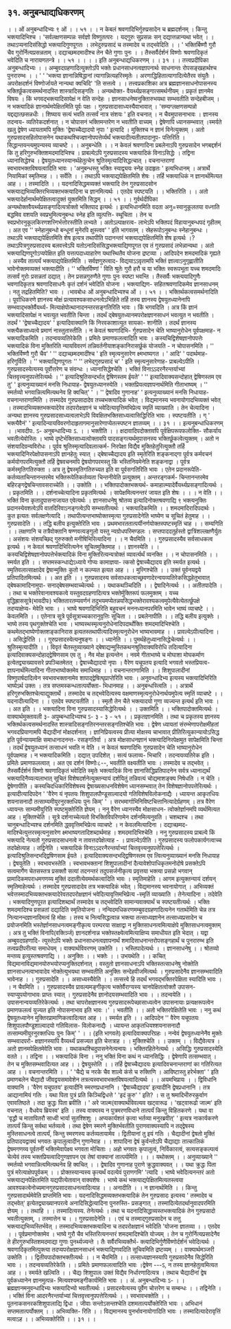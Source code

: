## ३१. अनुबन्धाद्यधिकरणम्
। । ओं अनुबन्धादिभ्यः ९ ओं । । ५१ । ।
न केबलं श्रवणादिभिर्गुरुप्रसादेन च ब्रह्मदर्शनम् । किन्तु भक्त्यादिभिश्च ।
'सर्वलक्षणसम्पन्नः सर्वज्ञो विष्णुतत्परः ।
यद्गुरुः सुप्रसन्नः सन् दद्यात्तन्नान्यथा भवेत् । ।
तथाऽप्यनादिसंसिद्धो भक्त्यादिगुणपूगतः ।
लभेदुरुप्रसादं च तस्मादेव च तद्भवेदिति । ।
' भक्तिर्बिष्णौ गुरौ चैव गुरोर्नित्यप्रसन्नताम् ।
दद्याच्छमदमादीश्च तेन चैते गुणाः पुनः । ।
तैस्सर्वैर्दर्शनं विष्णोः श्रवणादिकृतं भवेदिति च नारायणतन्त्रे । । ५१ । ।
। । इति अनुबन्धाद्यधिकरणम् । । ३१ । ।
तत्त्वप्रदीपिका
अनुबन्धादिभ्यः । । अम्बुवदग्रहणादित्युक्तोऽपि भक्तेः प्रधानसाधनत्वज्ञापनार्थः साधनान्तः
रोपसङ्खहार्थश्च पुनरारम्भः । । '
' 'भक्त्या ज्ञानान्निषिद्धानां त्यागान्नित्यहरिस्मृतेः ।
अरणाद्धिहितात्यागादित्येतैरव संयुतैः ।
अपरोक्षदर्शनं विष्णोर्जायते नान्यथा क्वचिदि' 'ति सत्तत्वे । ।
तत्त्वप्रकाशिका
अत्र ब्रह्मज्ञानसाधनोपासनस्य भक्तिर्छूकत्वसमर्थनादस्ति शास्त्रादिसङ्गतिः । अन्यथोक्त-
वैयर्थ्यप्रसङ्गात्समर्थनीयम् । प्रकृतं ज्ञानमेव विषयः । किं भगवद्भक्त्यादिसापेक्षं न वेति सन्देहः ।
ज्ञानसाधनेष्वनुक्तिारुभयथा सम्भवतीति सन्देहबीजम् । न भक्त्यादिकं ज्ञानार्थमपेक्षितमिति पूर्वः
पक्षः । गुरुप्रसादासाध्यस्यैवाभावात् । 'सम्यग्लक्षणसम्पन्नो यद्दद्यात्छसन्नधीः । शिष्याय सत्यं
भवति तत्सर्वं नात्र संशयः ' इति वचनात् । न चैवमुपासनाभावः । ज्ञानस्य तदन्वय-
व्यतिरेकदर्शनात् । न चोपासनं भक्तिमन्तरेण न भवतीति वाच्यम् । द्वेषेणापि ध्यानसम्भवात् ।स्मर्यते खलु द्वेषेण ध्यायतामपि मुक्तिः 'द्वेषाच्चैद्यादयो नृपाः ' इत्यादि । मुक्तिश्च न ज्ञानं
विनेत्युक्तम् । अतो गुरुप्रसादसहितोपासनेन यथाकथश्चिज्ज्ञानोपपत्तेर्व्यर्थं भक्त्यादीत्यतीतपादानुप-
पत्तिरिति । सिद्धान्तयन्त्यमुपन्यस्य व्याचष्टे । । अनुबन्धेति । । न केवलं श्रवणादिना प्रबलेनाऽपि
गुरुप्रसादेन भगबद्दर्शनं कि तु हरिगुरुभक्तिशमदमादिभिश्च । प्राबल्येऽपि गुरुप्रसादस्य भक्त्यादिकं
विनाऽसिद्धेः । तद्विना ध्यानासिद्धेश्च । द्वेषयुतध्यानस्यानर्थहेतुत्चेन श्रुतिस्मृत्यादिसिद्धत्चात् ।
वचनान्तराणां स्वभावभक्तविषयत्वादिति भावः । 'अनुबन्धस्तु भक्तिः स्याद्व्ययः स्नेह उदाहृतः '
इत्यभिधानम् । अत्रार्थे नियामिकां स्मृतिमाह । । सर्वेति । । तथाऽपि भक्त्याद्यपेक्षितमिति शेषः ।
तर्हि भक्त्याधिकं न ज्ञानार्थमित्यत आह । । तस्मादिति । । यदनादिसिद्धमव्यक्तं भक्त्यादि तेन
गुरुप्रसादसोन भक्त्याद्यभिव्यक्तिरभिव्यक्तभक्त्यादिना च ज्ञानमित्यर्थः । एतदेव स्पष्टयति । ।
भक्तिरिति । । अतो भक्त्यादेर्हानार्थमपेक्षितत्वादुक्तं युक्तमिति सिद्धम् । । ५१ । ।
गुर्वर्थदीपिका
अन्यथोक्तवैयर्थ्यप्रसङ्गादित्यत्रोक्तो भक्तिपाद इत्यर्थः । इत्यभिधानमिति वदता
अनु=स्वानुकूलतया वध्नाति बद्धमिव वशयति स्वप्रभुमित्यनुबन्धः स्नेह इति व्युत्पत्ति-
स्थूचिता । तेन च स्वप्रभोरनुकूलकिरणशत्त्गिर्भत्तोरस्तीति लभ्यते । अतोऽल्पाक्षरत्व-
लाभेऽपि भक्तिपदं विहायानुबन्धपदं गृहीतम् । अत एव '' स्नेहानुबन्धो बन्धूनां मुनेरपि
क्षुस्त्वव' ' इति भागवतम् । स्रेहरूपोऽनुबन्धः स्नेहानुबन्धः । तथाऽपि भक्त्याद्यपेक्षितमिति
शेष इत्यत्र तथापीति पदानन्तरं भक्त्याद्यपेक्षितमिति शेष इत्यर्थः ।? तथाऽपित्रगुरुप्रसादस्य
बलवत्त्वेऽपि यतोऽनादिसंसिद्धभक्त्याद्यिणपूगत एव तं गुरुप्रसादं लभेन्नान्यथा । अतो
भक्त्याद्यिणपूगोऽप्यपेक्षित इति यत्तत्पदाध्याहारेण यथास्थितैव योजना द्रष्टव्या ।
आदिपदेन शमदमादिकं गृह्यते । अस्यैव तात्पर्यं भक्त्याद्यपेक्षितमिति । सर्वज्ञगुरुत्वाद-
विद्ययाऽऽवृतामपि भक्तिं ज्ञात्वाऽनुगृह्णातीति भावेनोक्तमव्यक्तं भक्त्यादीति ।
'' भक्तिर्विष्णां ' विति श्रुतेः गुरौ हरौ च या भक्तिः स्वरूपभूता यच्च शमदमादिः तत्सर्वं
गुरोः प्रसन्नतां दद्यात् । तेन प्रसन्नगुरुणैते गुणाः पुनः स्पष्टा भवन्ति । तैस्सर्वैः
भक्त्ययादिगुणैः भवणादिकृतत्र श्रवणादिसाधनैः कृतं दर्शनं भवेदिति योजना । भक्त्याद्यिण-
सहितश्रवणादिकमेव ज्ञानसाधनम् । नतु तद्रहितमिति? भावः । ।भावबोधः
ओं अनुबन्धादिभ्यश्च ओं । । ५१ । । भक्तिर्थकत्वसमर्थनादिति । पूर्वाधिकरणे ज्ञानस्य
मोक्षं प्रत्यावश्यकसाधनत्वेऽभिहिते तर्हि तस्य ज्ञानस्य द्वेषयुतध्यानेनापि सम्भवाद्भक्तेर्वैयर्थ्य-
मित्याक्षेपोत्थानादनन्तरसङ्गतिरिति भावः । किं भगवदिति । अत्र किं ज्ञानं
भक्त्यादिसापेक्षं न भवत्युत भवतीति चिन्ता । तदर्थं द्बेषयुतध्यानमपरोक्षज्ञानसाधनं भवत्युत
न भवतीति । तदर्थं ' 'द्वेषाच्चैद्यादय' ' इत्यादिवाक्यानि किं निरवकाशात्युत सायका-
शानीति । तदर्थं ज्ञानस्य भक्त्यैकसाध्यत्वे प्रमाणं नास्तुतास्तीति । न केवलं श्रवणादिभि-
र्गुरुप्रसादेन चेति भाष्यानुरोधेन पूर्वपक्षमाह- न भक्त्यादिकमिति । तदन्वयव्यतिरेकेति ।
प्रमितेः प्रमाणफलत्वादिति भावः । कस्यचिद्विशेषज्ञानोपपत्तेः भक्त्यादिकं विना मुक्तिरिति
न्यायविवरणं तन्निवर्तनीयाशङ्कानिरासर्छूकं योजयति - न चोपासनमिति । '' भक्तिर्विष्णौ
गुरौ चैव' ' '' दद्याच्छमदमादींश्च ' इति स्मृत्यनुसारेण क्ष्मभाष्यगत । ' आदि' ' पदार्थमाह-
हरिगुर्विति । '' भक्त्याद्यिणपूगतः '' '' लभेद्गुरुप्रसादं च' ' इति स्मृत्यनुसारेणाह-
प्राबल्येऽपीति । गुरुप्रसादस्येत्यस्य पूर्वोत्तरेण च संवन्धः । ध्यानासिद्धेश्चेति । भक्तिं
विनाऽऽदरनैरन्तर्याभ्यां चित्तवृत्त्यनुपपत्तेरित्यर्थः ।
'' इत्यादिश्रुतिसन्दर्भात् द्वेषिणस्तम ईयते' '
'' इत्यादिवाक्यसन्दोहात् द्वेषिणस्तम एव तु' '
इत्यनुव्याख्यानं मनसि निधायाह- द्वेषयुतध्यानस्येति । भक्तप्रियत्वज्ञापनार्थमिति
गीताभाष्यम् ।
'' स्मर्तव्यो भगवान्नित्यमित्यथनेव हि क्वचित्' ' ।
'' द्वेषादिव गुणानाह' ' इत्यनुव्याख्यानं मनसि निधायाह- वचनान्तराणामिति ।
तस्मादेव गुरुप्रसादादेव तच्चभक्त्यादिकं भवेत् । विद्यमानस्य भवनायोगादभिव्यक्तं भवेत् ।
तस्मादभिव्यक्तभक्त्यादेरेव तदपरोक्षज्ञानं च भवेदित्यावृत्तिमभिप्रेत्य स्मृतिं व्याख्याति । तेन
चेत्यादिना । अन्यथा ज्ञानस्य गुरुप्रसादसाध्यत्वलाभेऽपि विवक्षितभक्तिसाध्यत्वासिद्धिरिति
भावः । स्पष्टयतीति । ग् ' भक्त्यैवैनं' ' इत्यादिन्यायविवरणोदाहृतागमानुसारेणाप्येतत्स्पष्टन
ज्ञातव्यम् । । ३१ । । इत्यनुबन्धाधिकरणम् । ।भावदीपः.
ऽ- अनुबन्धादिभ्यः ऽ. । । भक्तीति । । क्षदावादिपदोक्तावपि पूर्वक्षिपरूपफलोक्ति-
सौकर्याय भवतीत्येवोस्तिः । भाष्ये दृष्टेर्भक्तिसाध्यत्वोक्तावपि पादसङ्गत्यर्थमुपासनस्य
भक्तिर्छूकत्वेत्युक्तम् । अतो न संशयादिग्रन्यविरोधः । पूर्वव श्रुतिस्मृत्यादिवलात्कर्म-
निरपेक्षा विद्यैव मुक्तिहेतुरित्युक्तौ तर्हि भक्त्यादिनिरपेक्षोपासनाऽपि ज्ञानहेतुः स्यात् ।
द्बेषाच्चैद्यादय इति स्मृतेरिति शङ्कनाद्गा पूर्वत्र कर्मवचनं कर्मयोगपरमित्युक्तौ तर्हि
द्वेषवचनमपि द्वेषयोगपरमस्तु किं भस्तिनियमेनेति शङ्कनाद्वा । पूर्वत्र कर्मस्मृतिगतिरुक्ता ।
अत्र तु द्वेषस्मृतिगतिरुच्यत इति वा पूर्वसगतिरिति भावः । एतेन प्रदानरूपेति-
कर्तव्यताचिन्तानन्तरमेव भक्तिरूपेतिकर्तव्यता चिन्तनीयेति प्रत्युक्तम् । अन्तरङ्गकर्म-
चिन्तानन्तरमेव बहिरङ्गद्वेषचिन्तावसराच्चेति । । उक्तेति । । भक्तिपादोक्तभक्त्यर्थ-
कमाहात्म्यादेर्वैयर्थ्यप्रसङ्गादित्यर्थः । । प्रकृतमिति । । दर्शनाच्चेत्यादिना प्रकृतमित्यर्थः ।
सापेक्षमित्यनन्तरं जायत इति शेषः ।
। । न वेति । । भक्तिं विना कृतादुपासनाजायत एवेत्यर्थः । ज्ञानसाधनेषु श्रोतव्य
इत्यादिनोक्तश्रवणाद्यि ९ भक्त्यनुक्तिः प्रदानस्येवशत्वेऽपि वातदिरिवाऽनङ्गत्वेऽपि
सम्भवतीत्यर्थः । भक्त्यादिकमिति । । शमदमादिरादिपदार्थः । कुत इत्यतः सर्वलक्षणेत्यादि ।
तथापीत्यन्तभाष्योक्तस्मृत्या गुरुप्रसादेनेति भाष्येण च सूचितं हेतुमाह । । गुरुप्रसादेति । ।
तद्धि बलीय इत्युक्तेरिति भावः । प्रथमभारततात्पर्यीनर्णयोक्तस्पष्टस्मृतिं चाह । । सम्यगिति
। । लक्षणानि च तत्रैवोक्तानि षण्णवत्यङ्गुलो यस्तु न्यग्रोधपरिमण्डलः । सप्तपाददतुर्हस्तो
द्वात्रिंशल्लक्षणैर्युतः । असंशयः संशयच्छिद् गुरुरुक्तो मनीषिभिरित्यादिना । । न चैवमिति । ।
गुरुप्रसादस्यैव सर्वसाधकत्व इत्यर्थः । न केवलं श्रवणादिभिरित्यनेन सूचितमुक्तिमाह । ।
ज्ञानस्येति । । कस्यचिद्विशेषज्ञानोपपत्तेर्भक्त्यादिकं विना मुक्तिरित्यन्यत्रोक्तं व्यावर्त्यर्थं
व्यनक्ति । । न चोपासनमिति । । स्मर्यत इति । । सप्तमस्कन्धाद्येऽध्याये गोप्यः कामाज्ञया-
त्कसो द्वेषाच्चैद्यादय इति स्मर्यत इत्यर्थः । स्मृतिवलात्साक्षादेव द्वेषान्मुक्तिः कुतो न
कल्प्यत इत्यत आह । । मुत्त्गिश्चेति । । उक्तं पूर्वनयद्वये प्रतिपादितमित्यर्थः । । अत इति । ।
गुरुप्रसादस्य सर्वसाधकत्वाच्छ्रवणादेरन्वयव्यतिरेकसिद्धहेतुभावात् द्बेषकामादिनामुपा-
सनाद्बेषसम्भवाच्चेत्यर्थः । । यथाकथञ्चिदिति । । द्वेषादिनेत्यर्थः । । अतीतपादेति । । तथा च
भक्तेरेवानावश्यकत्वे यस्तुवदग्रहणादित्यत्र भक्तेर्मुक्तिरूपं फलमुक्तम् । यच्च वृद्धिह्राससूत्रे(भावदीपः)
भक्तितारतम्यवर्णनं तदुभयमप्येतन्नयसिद्धभक्तेरावश्यकत्वमुपेत्यैवेत्येतर्त्छूपक्षे तदप्याक्षेप्य-
मेवेति भावः । । भाष्ये श्रवणादिभिरिति बहुवचनं मननध्यानपरमिति भावेन भाष्यं व्याचष्टे
। । केवलमिति । । एतेनात्र सूत्रे पूर्वसूत्राच्चकारानुवृत्तिः सूचिता । । प्रबलेनापीति । । तद्धि
बलीय इत्युक्तेः । भाष्ये तस्य पृथगुक्तेश्चेति भावः । भाष्यस्थस्मृत्यनुरोधेनादिपदार्थोक्तिः
शमदमादिभिश्चेति । कथमेतद्भाष्येणोक्तशङ्कानिरास इत्यतस्तथापीत्यादिस्मृत्यनुरोधेन
भाष्यभावमाह । । प्रावल्येऽपीत्यादिना । । असिद्धेरिति । । गुरुप्रसादस्येत्यनुषङ्गः । । ध्यानेति
। । पुमर्थहेतुध्यानासिद्धेचेत्यर्थः । । श्रुतिस्मृत्यादीति । । विवृतं चैतस्तुव्याख्याने
द्बेषाद्यन्मुस्तिकथनश्रुतिवाक्यविरोधि तदित्यादिना इत्यादिवाक्यसन्दोहाद्द्वेषिणसाम एव तु ।
नैव मोक्ष इत्यन्तेन । नवमे गीताभाष्ये च मोघाशा मोघकर्माण इत्येतद्व्याख्यावसरे
प्रपञ्चितमेतत् । द्वेषाच्चैद्यादयो नृपाः । वैरेण यचूपतय इत्यादि भगवतो भस्तप्रियत्व-
ज्ञापनार्थमित्यादिना गीताभाष्योक्तमेव समाधिमाह । । वचनान्तराणामिति । ।
शिशुपालादीनां विष्णुपार्षदादित्वेन स्वभावभक्तानामेव शापाद्द्वेषित्घृप्राप्तेरिति भावः ।
अनुवन्धादिभ्य इत्यस्य भक्त्यादिभिरिति भाष्येऽर्थ उक्तः । तत्र सप्तमस्कन्धतात्पर्योक्ता-
भिधानमाह । । अनुबन्धस्त्विति । । अत्रार्थे हरिगुरुभक्तिश्चेत्याद्युक्तार्थे । तस्मादेव च
तद्भवेदित्यस्य वक्षमाणस्मृत्यनुरोधेनार्थयमुपेत्य स्मृतिं व्याचष्टे । । यदनादीत्यादिना । ।
एतदेव स्पष्टयतीति । । स्मृतौ तेन चैते भक्त्यादयो गुणा व्यज्यन्त इत्यर्थ इति भावः । । अत
इति । । भक्त्यादिना विना गुरुप्रसादस्यासिद्धेरित्यर्थः । । उक्तमिति । । भक्तिपादोक्तमित्यर्थः ।
वाक्यार्थमुक्तावली
३- अपुम्बन्धादिभ्यश्च ऽ- ३ - ३ - ५१ । । प्रकृतज्ञानमिति । तथा च प्रकृतस्य ज्ञानस्य
भक्तिर्थकत्वसमर्थनादस्ति शास्त्रादिसङ्गतिरनन्तरसङ्गतिश्चेति भावः । द्वेषेण ध्यायतां
संरम्भेणापरोक्षमीहतां भगवदप्रियाणामपि चैद्यादीनां मोक्षदर्शनात् । ज्ञानिप्रियत्वस्य प्रीत्या
मोक्षस्य चाभावात् प्रीतिरित्युकान्यायोऽसिद्ध इति पूर्वन्यायमाक्षि समाधानादनन्त-
रसङ्गतिर्वा । अत्र मोक्षसाधनज्ञानं भक्त्यादिनिरपेक्षमुत सापेक्षमिति चिन्ता । तदर्थं
द्वेषयुतध्यानं तत्साधनं भवति न वेति । न केवलं श्रवणादिभिः गुरुप्रसादेन चेति
भाष्यानुरोधेन पूर्वपक्षमाह । न भक्त्यादिकमिति । दद्यात् उपदिशेत् । सत्यं फलाव्य-
भिचारि । तदन्वयव्यतिरेक इति । प्रमितेः प्रमाणफलत्वात् । अत एव दर्शनं विष्णोः८--, भवतीति वक्ष्यतीति भावः । तस्मादेव च तद्भवेत् । तैस्सर्वैर्दर्शनं विष्णो
श्रवणादिकृतं भवेदिति स्मृतेः भक्त्यादिकं विना ज्ञानासिद्धिप्रतिपादनेन सर्वत्र ध्यानाद्यर्थं
भक्त्यादिनैय्यत्यलाभात् सूचितं विशेषदर्शनेत्युक्तन्यायं दर्शयितुं तन्निवत्यं चोद्यमाशङ्क्य
निषेधति । न चेति । द्वेषेणापीति । कस्यचिदधिकारिविशेषस्य द्वेषाख्यसाधनविशेषेण
ध्यानसम्भवात् तेन विशेषज्ञानोपपत्तेरित्यर्थः । इत्यादीत्यादिपदेन ' 'वैरेण यं नृपतयः
शिशुपालपौण्डूसाल्वादयो गतिविशेषविलोकनाद्यैः । ध्यायन्त आकृतधियः शयनासनादौ
तत्साम्यमीयुरनुरक्तधियः पुनः किम्' ' । सरभमार्गाभिनिविष्टचित्तानित्यादेर्ग्रहणम् । तत्र
वैरेण ध्यायन्तः साम्यमीयुरिति स्पष्टमुक्तेरिति ज्ञेयम् । ननु वैरेण ध्यानस्यैव मोक्षसाधन-
त्वोक्तेर्ज्ञानमपि व्यर्थमित्यत आह । मुक्तिश्चेति ।
सूत्रे दर्शनाच्चेत्यतो विभक्तिविपरिणामेन दर्शनमित्यनुवति । चशब्दश्च । तथा
चानुबन्धादिभ्यश्च दर्शनमिति द्ध्ववृत्तिमभिप्रेत्य व्याचष्टे । न केवलमित्यादिना । दद्याच्छमद-
मादिश्चेत्युत्तरस्मृत्यनुसारेण क्ष्मभाष्यगतादिशब्दार्थमाह । शमदमादिभिश्चेति । ननु
गुरुप्रसादस्य प्राबल्ये किं भक्त्यादि नेत्यतो गुरुप्रसादसाधनत्वे न तावत्तदपेक्षेत्याह - ।
प्रावल्येऽपीति । गुरुप्रसादस्य फलोपकार्यगत्वाच्च तदपेक्षेत्याह । तद्विनेति । भक्त्यादिकं
विनाऽऽदरनैरन्तर्याभ्यां चित्तवृत्त्यनुपपत्तेरित्यर्थः । इत्यादिश्रुतिसन्दभद्द्विषिणसाम ईयते ।
इत्यादिवाक्यसन्दभद्द्विषिणस्तम एव त्वित्यनुव्याख्यानं मनसि निधायाह । द्वेषयुतेति ।
स्वभावभस्तेति । स्वभावभक्तानां शिशुपालादीनां दैत्यावेशोपाधिकृतमनोदोषे प्रसक्तेऽपि
सत्वमार्गेण चेतसस्तत्र प्रसक्तौ सत्यां तदनन्तरं तदुपसर्जनीकृत्य प्रवृत्तया भक्त्या प्रसन्नो
भगवान् प्रामादिकमपराधमगणय्य मुक्तिं ददातीत्येवमर्थकत्वादिति भावः । स्मृतिमाहेति ।
आगम इत्युक्तन्यायं दर्शयन् स्मृतिमाहेत्यर्थः । तस्मादेव गुरुप्रसादादेव तत्र भक्त्यादिकं
भवेत् । विद्यमानस्य भवनायोगात् । अभिव्यक्तं भवेत्तस्मादभिव्यक्तभक्त्यादेरेवतदपरोक्षज्ञानं
भवेदित्यावृत्तिमभिप्रेत्य -स्मृतिं व्याख्याति । तेनेत्यादिना । तदेवेति । भक्त्यादिगुणपूरत
इत्यादिशब्दार्थं तस्मादेव च तद्भवेदिति सामान्यवाक्यार्थं च स्पष्टयतीत्यर्थः । भक्तिः
शमदमादिश्च प्रसन्नतां दद्यादिति स्मृतियोजना । नन्विदमधिकरणमम्बुवदग्रहणादित्यनेन
गतार्थमिति चेन्न तत्र नित्यानन्दज्ञानादिमत्वं हि मोक्षः । तस्य च नित्यसिद्धत्वान्न भक्त्या
तत्साध्यज्ञानेन तत्साध्यप्रसादेन च प्रयोजनमिति भस्तेर्ज्ञानसाधनत्वमङ्गीकृत्य परम्परया
साक्षाद्वा न मुक्तिसाधनत्वमित्याक्षेपे मुक्तिसाधनत्वमुक्तम् । अत्र तु भक्तिं विनापि(वर्क्त्ञ्जि)
ज्ञानदर्शनान्न भक्तेस्तक्ष्येत्वमित्याक्षिप्य समाधीयत इति भेदात् । यद्वा अम्बुवदग्रहणादि-
त्युस्तेऽपि भक्तेः प्रधानसाधनत्वज्ञापनार्थं शमादिसाधनान्तरोपसङ्गहार्थं च पुनरारम्भ इति
तत्वप्रदीपरीत्या समाधेयम् ।
वाक्यार्थविवरणम्
उक्तेति । । भस्तिपादेत्यर्थः । । ज्ञानसाधनेषु । । श्रोतव्यो मन्तव्य इत्युस्तश्रवणाद्यि । ।
अनुक्तिः । । भक्तेः । । उभयथेति । । कचित् विद्यमानाविद्यमानयोरुभयोरप्यनुक्तिदर्शनात् ।
वस्तुतो ज्ञानसाधनाऽपि भक्तिस्तत्साधनेषु नोक्तेति ज्ञानसाधनत्वाभावादेव नोक्तेत्युभयथा
सम्भवतीति अनुक्तिः सन्देहवीजमित्यर्थः । गुरुप्रसादेनैव ज्ञानसम्भवादिति भावेनाह । ।
गुरुप्रसादेति । । असाध्यस्यैवेति । । तत्सत्त्वे हि तदर्थं भगवद्भक्तिरपेक्षिता स्यादिति भावः । ।
न चैवमिति । । गुरुप्रसादस्यैव प्रावल्यमङ्गीकृत्य भक्तेर्वैराग्यस्य चानपेक्षितत्वोक्तौ उपासन-
स्याप्युपयोगाभावः प्राप्तः स्यात् । गुरुप्रसादेनैव ज्ञानोदयसम्भवादिति भावः । । तदन्वयेति । ।
उपासनान्वयव्यतिरेकेत्यर्थः । तथा चापरोक्षज्ञानस्य गुरुप्रसादरूपेच्छासाध्यत्वेन उपासनायाः
प्रत्यक्षरूपत्वेन प्रमाणफलत्वं युज्यत इति नोपासनाभाव इति भावः ।' । भवतीति । । अतो
भक्तिरपेक्षितेति भावः । ननु कथं द्वेषयुतध्यानेन मुक्तिरप्रामाणिकत्वादित्यत आह । ।
स्मर्यत इति । । आदिपदेन '' वैरेण यचूपतयः शिशुपालपौण्डूशाल्वादयो गतिविलास-
विलोकनाद्यैः । ध्यायन्त आकृतधियश्शयनासनादौ तत्साम्यमीयुरनुरक्तधियः पुनः किम्' '
। । (इति भागवते) इत्यादिवाक्यपरिग्रहः । नन्वेवं द्वेषयुतध्यानेनैव मुक्तेः सम्भवादपरो-
क्षज्ञानस्यापि वैय्यर्थ्यं प्रसज्यत इति चेत्तत्राह । । मुक्तिश्चेति । । उक्तम् । । विद्यैवेत्यत्र ।
अतो ज्ञानमपेक्षितमेवेति भावः । यथाकथश्चिदुपासनेनेत्यन्वयः । भक्तिरहितेनेत्यर्थः ।
असिद्धिः गुरुप्रसादस्येति वतते । । तद्विना । । भक्त्यादिकं विना । ननु भक्तिं विना कथं न
ध्यानसिद्धिः । द्वेषेणापि तत्सम्भवात् । तेन च मुक्तिसम्भवादित्यत आह । । द्वेषयुस्तेति । ।
तर्हि द्वेषाच्चैद्यादयः इत्यादिवचनान्तराणां का गतिरित्यत आह । । वचनान्तरमिति । । ' 'चैद्ये
च नरके चैव शाल्वे कंसे च रुक्तिणि । आविष्टास्तु हरेर्भक्ता' ' इति प्रमाणबलेन चैद्यादौ
जीवद्वयसमावेशेन तत्रत्यस्वभावभक्तविषयत्वादित्यर्थः । । अयमभिप्रायः । । द्विविधानि
वाक्यानि । 'वैरेण यचूपतय' इत्यादीनि स्मरणप्रधानानि । 'द्वैषाच्चैद्यादय' इत्यादीनि
द्वेषप्रधानानि । तत्र आद्यानामियं गतिः । यथा पिता पुत्रं प्रति किञ्चिद्विधत्ते ' 'इदं कुरु' '
इति? । स तु श्रमादिभीरुरकुर्वाण एवावतिष्ठते । तदा क्रुद्धः पिता ब्रवीति । ' अरे जाल्म(वाक्यार्थविवल्यव
खट्वारूढ । 'खट्वारूढो जाल्म' इति वचनात् । वैधवेय म्रियस्व' इति । तस्य वाक्यस्य न
पुत्रमरणविधाने तात्पर्यं किन्तु विहितकरणे । यथा वा 'वृद्धौ च मातापितरौ साध्वी भार्या
सुतश्शिशुः । अप्यकार्यशतं कृत्वा भर्तव्या मनुरब्रवीत्' ' इत्यत्र नाकार्यकरणे तात्पर्यं किन्तु
सर्वथा भर्तव्यत्वे । तथा द्वेषेण स्मरणे मुक्तिर्भवतीति पुराणवाक्यस्यापि न तद्द्वेषस्य
मुस्तिसाधनत्वे तात्पर्यं, किन्तु स्मरणस्य कर्तव्यतायामेव । द्वितीयानां तु इयं गतिः ।
चैद्यादीनां द्वेषतो मुक्तिं प्रतिपादयद्वाक्यं भगवतः कृपालुत्वादीन् गुणानेवाह । । शापादिना
द्वेषं कुर्वन्तोऽपि चैद्याद्याः तात्कालिकं द्वेषमगणय्य पूर्वतनीं भक्तिमेवापेक्ष्य भगवता
मोचिताः । अहो भगवतः कृपालुत्वं, निर्विकारत्वं, सत्यसङ्कल्पत्वं चेत्येवं तस्य
भक्तप्रियत्वादिगुणज्ञापन एव तेषां वाक्यानां तात्पर्यमिति ।
। । यथोक्तम् । । अनुव्याख्याने '' स्मर्तव्यो भगवान्नित्यमित्यथनेव हि क्वचित् । ।
द्वेषादिव गुणानाह पुराणे क्रुद्धवाक्यवत् । । यथा क्रुद्धः पिता पुत्रं मरेत्याक्षेपपूर्वकम् । ।
प्रोक्तस्यान्यस्य कृत्यर्थं वदत्येवं पुराणगमि' 'त्यादि । भाष्ये भवेदित्यनन्तरं अतो
भक्त्याद्यनपेक्षितमिति यद्यपीत्येतावान् वाक्यशेषः । भाष्ये कथं भक्त्याद्यपेक्षितमित्यतस्त्वया
आवश्यकत्वेनोच्यमानगुरुप्रसादसाधनत्वादित्याह । । अनादीति । । न ज्ञानार्थमिति । । किन्तु
गुरुप्रसादार्थमेवेति प्राप्तमिति भावः । यदनादिसिद्धमव्यक्तभक्त्यादिकं तेन गुरुप्रसादः
इत्यस्य ' तस्मादेव च तद्भवेत्' इत्येतद्व्याख्यानपरत्वे अनादिसिद्धेत्यादिना पुनरुस्ति-
प्रसङ्गात् । तस्मादित्येतदर्थानुवादपरमिति ज्ञेयम् । । तथाहि । । तस्मादित्यस्य. तेनेत्यर्थः ।
तथा च यदनादिसिद्धाव्यस्तभक्त्यादिकं तेन गुरुप्रसादो भवतीत्युक्तम्, । तस्मात्तेन च । ।
गुरुप्रसादेनेति । । एवं च तस्माद्गुरुप्रसादेन च तत्तु भक्त्याद्यभिव्यस्तिर्भवेत् ।
तस्मादभिव्यक्तभक्त्यादिना च तदपरोक्षज्ञानं भवेदिति 'योजना ज्ञातव्या । । एतदेव । ।
पूर्वप्रमाणोक्तमेव । भाष्ये गुरौ चैव भस्तिरित्यनन्तरं शमदमादिश्चेति योज्यम् । तेन च
गुरोर्नित्यप्रसादेनैव ते हीरगुरुभस्तिशमदमाद्या गुणाः पुनर्थ्यज्यन्ते । तैः सर्वैरभिव्यक्तैर्भ-
क्त्यादिभिर्गुणैर्विष्णोर्दर्शनं भवेदित्यर्थः । श्रवणादिकृतमित्पुक्त्या तदप्यपरोक्षज्ञानसाधनं
भक्त्याद्यिणवदिति सूचिवमिति द्रष्टव्यम् । ।
वाक्यार्थमञ्जरी
उक्तेति । । द्वितीयपादोक्तभक्तीत्यर्थः । । न चैवमिति । । तत्साध्यज्ञानस्यापि
गुरुप्रसादेनैव सिद्धेरिति भावः । । तदन्वयव्यतिरेकेति । । प्रमितेः प्रमाणफलत्वादिति भावः ।द्वेषेण ---ऽ, न तस्य ज्ञानहेतुत्वमित्यत आह । । स्मर्यते खल्विति । । चैद्यः
शिशुपालः उक्तं विद्यैव निर्धारणादित्यत्र । तथाच चैद्यादीनां द्वेष पूर्वकध्यानेन ज्ञानमुत्पन्न-
मित्यवश्यमङ्गीकार्यमिति भावः । ।
अं. अनुबन्धादिभ्यः ऽ- । । ब्रह्मज्ञानमनुवन्धादिभ्यः भक्त्यादिभ्यो भवतीत्यर्थः ।
प्रसादस्येत्यस्य पूर्वेण चोत्तरेण च सम्बन्धः । । तद्विनेति । । भक्तिं विना आदरनैरन्तर्याभ्यां
चित्तवृत्त्वनुपपत्तेरित्यर्थः । । स्वभावभक्तेति । । पूतनाकसनरकशिशुपालाद्यि द्विधा । जीवाः
सन्तोऽसन्तश्चेति दशमतात्पर्योक्तेरिति भावः । अभिधानं सप्तमतात्पर्योक्तम् । । अभिव्यक्ति-
रिति । । विद्यमानस्य पुनर्भावनायोगादिति भावः । तस्मादित्यादेरावृत्तिं मत्वाऽह । ।
अभिव्यक्तेरिति । । ३१ । ।
